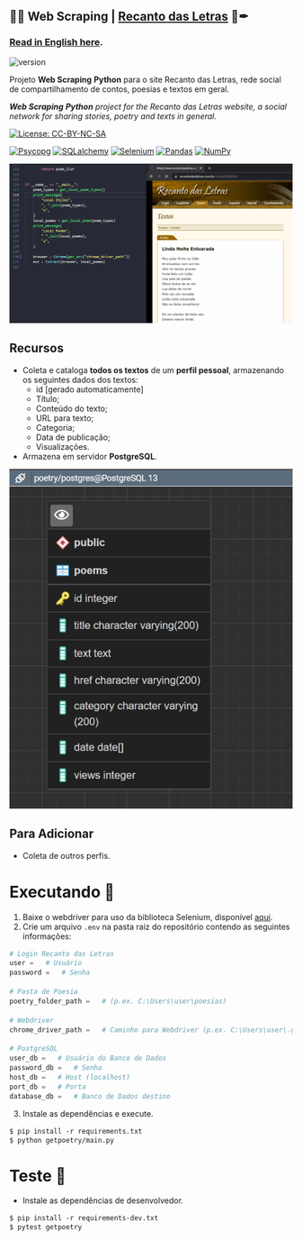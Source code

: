 ## 🤖🧰 Web Scraping | [Recanto das Letras](https://www.recantodasletras.com.br/) 📓✒
### [Read in English here](README-en.md).
![version](https://img.shields.io/badge/relise-v1.0.0-important)

Projeto **Web Scraping** **Python** para o site Recanto das Letras, rede social de compartilhamento de contos, poesias e textos em geral.

_**Web Scraping** **Python** project for the Recanto das Letras website, a social network for sharing stories, poetry and texts in general._

[![License: CC-BY-NC-SA](https://mirrors.creativecommons.org/presskit/buttons/88x31/svg/by-nc-sa.svg)](https://creativecommons.org/licenses/by-nc-sa/4.0/legalcode)

[![Psycopg](https://img.shields.io/badge/lib-Psycopg-yellowgreen)](https://www.psycopg.org/) [![SQLalchemy](https://img.shields.io/badge/lib-SQLalchemy-darkred)](https://www.sqlalchemy.org/) [![Selenium](https://img.shields.io/badge/lib-Selenium-darkgreen)](https://www.selenium.dev/documentation/en/selenium_installation/installing_selenium_libraries/) [![Pandas](https://img.shields.io/badge/lib-Pandas-white)](https://pandas.pydata.org/) [![NumPy](https://img.shields.io/badge/lib-NumPy-darkblue)](https://numpy.org/)

![WebScraping](images/web_scraping.gif)

## Recursos

 - Coleta e cataloga **todos os textos** de um **perfil pessoal**, armazenando os seguintes dados dos textos:
   - id [gerado automaticamente]
   - Título;
   - Conteúdo do texto;
   - URL para texto;
   - Categoria;
   - Data de publicação;
   - Visualizações.
 - Armazena em servidor **PostgreSQL**.

![postgres](images/postgreSQL.jpg)

## Para Adicionar

 - Coleta de outros perfis.

# Executando 🏁

 1. Baixe o webdriver para uso da biblioteca Selenium, disponível [aqui](https://chromedriver.chromium.org/downloads).
 2. Crie um arquivo `.env` na pasta raiz do repositório contendo as seguintes informações:

```python
# Login Recanto das Letras
user =   # Usuário
password =   # Senha

# Pasta de Poesia
poetry_folder_path =   # (p.ex. C:\Users\user\poesias)

# Webdriver
chrome_driver_path =   # Caminho para Webdriver (p.ex. C:\Users\user\.google\chromedriver.exe)

# PostgreSQL
user_db =   # Usuário do Banco de Dados
password_db =   # Senha
host_db =   # Host (localhost)
port_db =   # Porta
database_db =   # Banco de Dados destino
```
 3. Instale as dependências e execute.

```
$ pip install -r requirements.txt
$ python getpoetry/main.py
```

# Teste 🚧

 - Instale as dependências de desenvolvedor.

```
$ pip install -r requirements-dev.txt
$ pytest getpoetry
```
